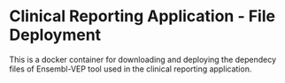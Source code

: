 # Clinical Reporting Application - File Deployment
This is a docker container for downloading and deploying the dependecy files of Ensembl-VEP tool used in the clinical reporting application. 